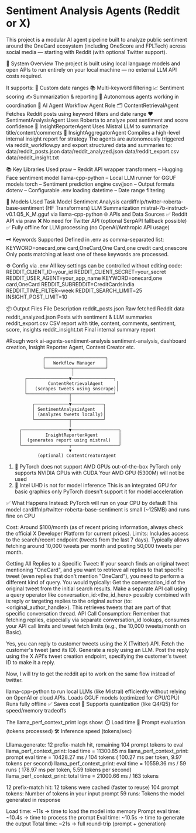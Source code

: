 # Sentiment Analysis Agents (Reddit or X)
This project is a modular AI agent pipeline built to analyze public sentiment around the OneCard ecosystem (including OneScore and FPLTech) across social media — starting with Reddit (with optional Twitter support).

🧩 System Overview
The project is built using local language models and open APIs to run entirely on your local machine — no external LLM API costs required.

It supports:
📅 Custom date ranges
📚 Multi-keyword filtering
📈 Sentiment scoring
✍️ Summarization & reporting
🧠 Autonomous agents working in coordination
🤖 AI Agent Workflow
Agent	Role
🗂️ ContentRetrievalAgent	Fetches Reddit posts using keyword filters and date range
❤️ SentimentAnalysisAgent	Uses Roberta to analyze post sentiment and score confidence
🧾 InsightReporterAgent	Uses Mistral LLM to summarize title/content/comments
🧠 InsightAggregatorAgent	Compiles a high-level internal insight report for strategy
The agents are autonomously triggered via reddit_workflow.py and export structured data and summaries to:
data/reddit_posts.json
data/reddit_analyzed.json
data/reddit_export.csv
data/reddit_insight.txt

📚 Key Libraries Used
praw – Reddit API wrapper
transformers – Hugging Face sentiment model
llama-cpp-python – Local LLM runner for GGUF models
torch – Sentiment prediction engine
csv/json – Output formats
dotenv – Configurable .env loading
datetime – Date range filtering

🧠 Models Used
Task	Model
Sentiment Analysis	cardiffnlp/twitter-roberta-base-sentiment (HF Transformers)
LLM Summarization	mistral-7b-instruct-v0.1.Q5_K_M.gguf via llama-cpp-python
🌐 APIs and Data Sources
✅ Reddit API via praw
❌ No need for Twitter API (optional SerpAPI fallback possible)
✅ Fully offline for LLM processing (no OpenAI/Anthropic API usage)

🗝️ Keywords Supported
Defined in .env as comma-separated list:
KEYWORD=onecard,one card,OneCard,One Card,one credit card,onescore
Only posts matching at least one of these keywords are processed.

⚙️ Config via .env
All key settings can be controlled without editing code:
REDDIT_CLIENT_ID=your_id
REDDIT_CLIENT_SECRET=your_secret
REDDIT_USER_AGENT=your_app_name
KEYWORD=onecard,one card,OneCard
REDDIT_SUBREDDIT=CreditCardsIndia
REDDIT_TIME_FILTER=week
REDDIT_SEARCH_LIMIT=25
INSIGHT_POST_LIMIT=10

📦 Output Files
File	Description
reddit_posts.json	Raw fetched Reddit data
reddit_analyzed.json	Posts with sentiment & LLM summaries
reddit_export.csv	CSV report with title, content, comments, sentiment, score, insights
reddit_insight.txt	Final internal summary report







#Rough work ai-agents-sentiment-analysis
sentiment-analysis, dashboard creation, Insight Reporter Agent, Content Creator etc.


                  ┌───────────────────────┐
                  │   Workflow Manager    │
                  └──────────┬────────────┘
                             │
           ┌────────────────▼────────────────┐
           │        ContentRetrievalAgent     │
           │   (scrapes tweets using snscrape)│
           └────────────────┬────────────────┘
                            │
              ┌─────────────▼────────────┐
              │ SentimentAnalysisAgent   │
              │ (analyzes tweets locally)│
              └─────────────┬────────────┘
                            │
         ┌──────────────────▼──────────────────┐
         │         InsightReporterAgent        │
         │  (generates report using mistral)   │
         └──────────────────┬──────────────────┘
                            ▼
                (optional) ContentCreatorAgent


1. 🔴 PyTorch does not support AMD GPUs out-of-the-box
PyTorch only supports NVIDIA GPUs with CUDA
Your AMD GPU (5300M) will not be used
2. 🔴 Intel UHD is not for model inference
This is an integrated GPU for basic graphics only
PyTorch doesn't support it for model acceleration

✅ What Happens Instead:
PyTorch will run on your CPU by default
This model cardiffnlp/twitter-roberta-base-sentiment is small (~125MB) and runs fine on CPU

Cost: Around $100/month (as of recent pricing information, always check the official X Developer Platform for current prices).
Limits: Includes access to the search/recent endpoint (tweets from the last 7 days). Typically allows fetching around 10,000 tweets per month and posting 50,000 tweets per month.

Getting All Replies to a Specific Tweet: If your search finds an original tweet mentioning "OneCard", and you want to retrieve all replies to that specific tweet (even replies that don't mention "OneCard"), you need to perform a different kind of query. You would typically:
Get the conversation_id of the original tweet from the initial search results.
Make a separate API call using a query operator like conversation_id:<the_id_here> possibly combined with is:reply or targeting replies to the original author (to:<original_author_handle>). This retrieves tweets that are part of that specific conversation thread.
API Call Consumption: Remember that fetching replies, especially via separate conversation_id lookups, consumes your API call limits and tweet fetch limits (e.g., the 10,000 tweets/month on Basic).


Yes, you can reply to customer tweets using the X (Twitter) API.
Fetch the customer's tweet (and its ID).
Generate a reply using an LLM.
Post the reply using the X API's tweet creation endpoint, specifying the customer's tweet ID to make it a reply.


Now, I will try to get the reddit api to work on the same flow instead of twitter.




llama-cpp-python to run local LLMs (like Mistral) efficiently without relying on OpenAI or cloud APIs.
Loads GGUF models (optimized for CPU/GPU)
Runs fully offline ✅
Saves cost 💸
Supports quantization (like Q4/Q5) for speed/memory tradeoffs

The llama_perf_context_print logs show:
⏱️ Load time
🧠 Prompt evaluation (tokens processed)
🛠️ Inference speed (tokens/sec)

Lllama.generate: 12 prefix-match hit, remaining 104 prompt tokens to eval
llama_perf_context_print:        load time =   11300.85 ms
llama_perf_context_print: prompt eval time =   10428.27 ms /   104 tokens (  100.27 ms per token,     9.97 tokens per second)
llama_perf_context_print:        eval time =   10559.36 ms /    59 runs   (  178.97 ms per token,     5.59 tokens per second)
llama_perf_context_print:       total time =   21000.66 ms /   163 tokens

12 prefix-match hit: 12 tokens were cached (faster to reuse)
104 prompt tokens: Number of tokens in your input prompt
59 runs: Tokens the model generated in response

Load time: ~11s → time to load the model into memory
Prompt eval time: ~10.4s → time to process the prompt
Eval time: ~10.5s → time to generate the output
Total time: ~21s → full round-trip (prompt + generation)





